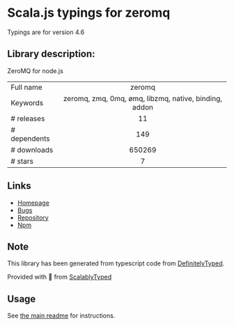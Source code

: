 
# Scala.js typings for zeromq

Typings are for version 4.6

## Library description:
ZeroMQ for node.js

|                    |                 |
| ------------------ | :-------------: |
| Full name          | zeromq |
| Keywords           | zeromq, zmq, 0mq, ømq, libzmq, native, binding, addon |
| # releases         | 11 |
| # dependents       | 149 |
| # downloads        | 650269 |
| # stars            | 7 |

## Links
- [Homepage](https://github.com/zeromq/zeromq.js#readme)
- [Bugs](https://github.com/zeromq/zeromq.js/issues)
- [Repository](https://github.com/zeromq/zeromq.js)
- [Npm](https://www.npmjs.com/package/zeromq)
    


## Note
This library has been generated from typescript code from [DefinitelyTyped](https://definitelytyped.org).

Provided with :purple_heart: from [ScalablyTyped](https://github.com/oyvindberg/ScalablyTyped)

## Usage
See [the main readme](../../readme.md) for instructions.


